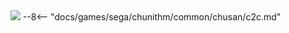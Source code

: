 <img class="header-logo" src="/img/sega/chunithm/luminousplus/logo.webp">
--8<-- "docs/games/sega/chunithm/common/chusan/c2c.md"